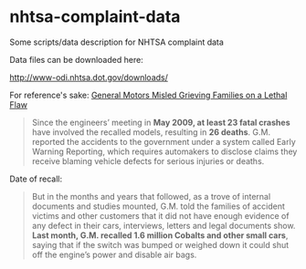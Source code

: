 nhtsa-complaint-data
====================

Some scripts/data description for NHTSA complaint data


Data files can be downloaded here:

http://www-odi.nhtsa.dot.gov/downloads/

For reference's sake: [General Motors Misled Grieving Families on a Lethal Flaw
](http://www.nytimes.com/2014/03/25/business/carmaker-misled-grieving-families-on-a-lethal-flaw.html?partner=rss&emc=rss&smid=tw-nytimes&_r=0&referrer=)

> Since the engineers’ meeting in **May 2009, at least 23 fatal crashes** have involved the recalled models, resulting in **26 deaths**. G.M. reported the accidents to the government under a system called Early Warning Reporting, which requires automakers to disclose claims they receive blaming vehicle defects for serious injuries or deaths.


Date of recall:

> But in the months and years that followed, as a trove of internal documents and studies mounted, G.M. told the families of accident victims and other customers that it did not have enough evidence of any defect in their cars, interviews, letters and legal documents show. **Last month, G.M. recalled 1.6 million Cobalts and other small cars**, saying that if the switch was bumped or weighed down it could shut off the engine’s power and disable air bags.
